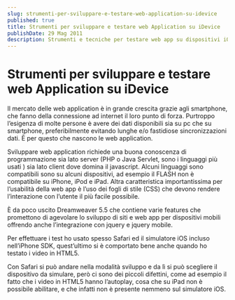 ```yaml
---
slug: strumenti-per-sviluppare-e-testare-web-application-su-idevice
published: true
title: Strumenti per sviluppare e testare web Application su iDevice
publishDate: 29 Mag 2011
description: Strumenti e tecniche per testare web app su dispositivi iOS.
---
```


# Strumenti per sviluppare e testare web Application su iDevice

Il mercato delle web application è in grande crescita grazie agli smartphone, che fanno della connessione ad internet il loro punto di forza. Purtroppo l’esigenza di molte persone è avere dei dati disponibili sia su pc che su smartphone, preferibilmente evitando lunghe e/o fastidiose sincronizzazioni dati. È per questo che nascono le web application.

Sviluppare web application richiede una buona conoscenza di programmazione sia lato server (PHP o Java Servlet, sono i linguaggi più usati ) sia lato client dove domina il javascript. Alcuni linguaggi sono compatibili sono su alcuni dispositivi, ad esempio il FLASH non è compatibile su iPhone, iPod e iPad. Altra caratteristica importantissima per l’usabilità della web app è l’uso dei fogli di stile (CSS) che devono rendere l’interazione con l’utente il più facile possibile.

È da poco uscito Dreamweaver 5.5 che contiene varie features che promettono di agevolare lo sviluppo di siti e web app per dispositivi mobili offrendo anche l’integrazione con jquery e jquery mobile.

Per effettuare i test ho usato spesso Safari ed il simulatore iOS incluso nell’iPhone SDK, quest’ultimo si è comportato bene anche quando ho testato i video in HTML5.

Con Safari si può andare nella modalità sviluppo e da lì si può scegliere il dispositivo da simulare, però ci sono dei piccoli difettini, come ad esempio il fatto che i video in HTML5 hanno l’autoplay, cosa che su iPad non è possibile abilitare, e che infatti non è presente nemmeno sul simulatore iOS.
